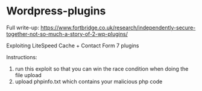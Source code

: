 # Wordpress-plugins

Full write-up: https://www.fortbridge.co.uk/research/independently-secure-together-not-so-much-a-story-of-2-wp-plugins/

Exploiting LiteSpeed Cache + Contact Form 7 plugins


Instructions:
1) run this exploit so that you can win the race condition when doing the file upload
2) upload phpinfo.txt which contains your malicious php code
